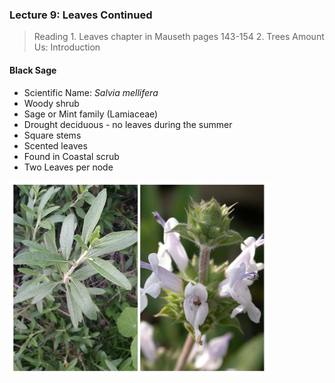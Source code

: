 ### Lecture 9: Leaves Continued

> Reading
1\. Leaves chapter in Mauseth pages 143-154
2\. Trees Amount Us: Introduction

#### Black Sage
+ Scientific Name: _Salvia mellifera_
+ Woody shrub
+ Sage or Mint family (Lamiaceae)
+ Drought deciduous - no leaves during the summer
+ Square stems
+ Scented leaves
+ Found in Coastal scrub
+ Two Leaves per node

![Black Sage Flower and Leaves](/assets/black_sage_flower_leaves.PNG)

